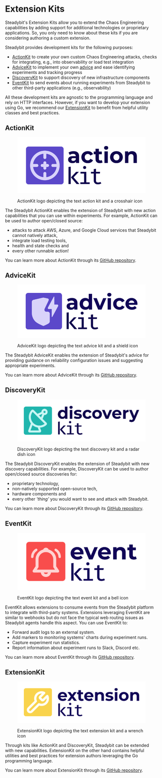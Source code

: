 # Extension Kits

Steadybit's Extension Kits allow you to extend the Chaos Engineering capabilities by adding support for additional technologies or proprietary applications.
So, you only need to know about these kits if you are considering authoring a custom extension.

Steadybit provides development kits for the following purposes:
- [ActionKit](#ActionKit) to create your own custom Chaos Engineering attacks, checks for integrating, e.g., into observability or load test integration
- [AdviceKit](#AdviceKit) to implement your own [advice](use-steadybit/explorer/advice) and ease identifying experiments and tracking progress
- [DiscoveryKit](#DiscoveryKit) to support discovery of new infrastructure components
- [EventKit](#EventKit) to send events about running experiments from Steadybit to other third-party applications (e.g., observability)

All these development kits are agnostic to the programming language and rely on HTTP interfaces. However, if you want to develop your extension using Go, we recommend our [ExtensionKit](#ExtensionKit) to benefit from helpful utility classes and best practices.

## ActionKit

<figure><img src="../../.gitbook/assets/action-kit.png" alt="ActionKit logo depicting the text action kit and a crosshair icon"><figcaption><p>ActionKit logo depicting the text action kit and a crosshair icon</p></figcaption></figure>

The Steadybit ActionKit enables the extension of Steadybit with new action capabilities that you can use within experiments. For example, ActionKit can be used to author open/closed source:

* attacks to attack AWS, Azure, and Google Cloud services that Steadybit cannot natively attack,
* integrate load testing tools,
* health and state checks and
* every other runnable action!

You can learn more about ActionKit through its [GitHub repository](https://github.com/steadybit/action-kit).

## AdviceKit

<figure><img src="../../.gitbook/assets/advice-kit.png" alt="AdviceKit logo depicting the text advice kit and a shield icon"><figcaption><p>AdviceKit logo depicting the text advice kit and a shield icon</p></figcaption></figure>

The Steadybit AdviceKit enables the extension of Steadybit's advice for providing guidance on reliability configuration issues and suggesting appropriate experiments.

You can learn more about AdviceKit through its [GitHub repository](https://github.com/steadybit/advice-kit).

## DiscoveryKit

<figure><img src="../../.gitbook/assets/discovery-kit.png" alt="DiscoveryKit logo depicting the text discovery kit and a radar dish icon"><figcaption><p>DiscoveryKit logo depicting the text discovery kit and a radar dish icon</p></figcaption></figure>

The Steadybit DiscoveryKit enables the extension of Steadybit with new discovery capabilities. For example, DiscoveryKit can be used to author open/closed source discoveries for:

* proprietary technology,
* non-natively supported open-source tech,
* hardware components and
* every other _'thing'_ you would want to see and attack with Steadybit.

You can learn more about DiscoveryKit through its [GitHub repository](https://github.com/steadybit/discovery-kit).

## EventKit

<figure><img src="../../.gitbook/assets/logo.png" alt="EventKit logo depicting the text event kit and a bell icon"><figcaption><p>EventKit logo depicting the text event kit and a bell icon</p></figcaption></figure>

EventKit allows extensions to consume events from the Steadybit platform to integrate with third-party systems. Extensions leveraging EventKit are similar to webhooks but do not face the typical web routing issues as Steadybit agents handle this aspect. You can use EventKit to:

* Forward audit logs to an external system.
* Add markers to monitoring systems' charts during experiment runs.
* Capture experiment run statistics.
* Report information about experiment runs to Slack, Discord etc.

You can learn more about EventKit through its [GitHub repository](https://github.com/steadybit/event-kit).

## ExtensionKit

<figure><img src="../../.gitbook/assets/extension-kit.png" alt="ExtensionKit logo depicting the text extension kit and a wrench icon"><figcaption><p>ExtensionKit logo depicting the text extension kit and a wrench icon</p></figcaption></figure>

Through kits like ActionKit and DiscoveryKit, Steadybit can be extended with new capabilities. ExtensionKit on the other hand contains helpful utilities and best practices for extension authors leveraging the Go programming language.

You can learn more about ExtensionKit through its [GitHub repository](https://github.com/steadybit/extension-kit).
